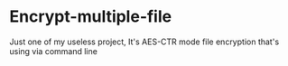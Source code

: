 # Encrypt-multiple-file
Just one of my useless project, It's AES-CTR mode file encryption that's using via command line
